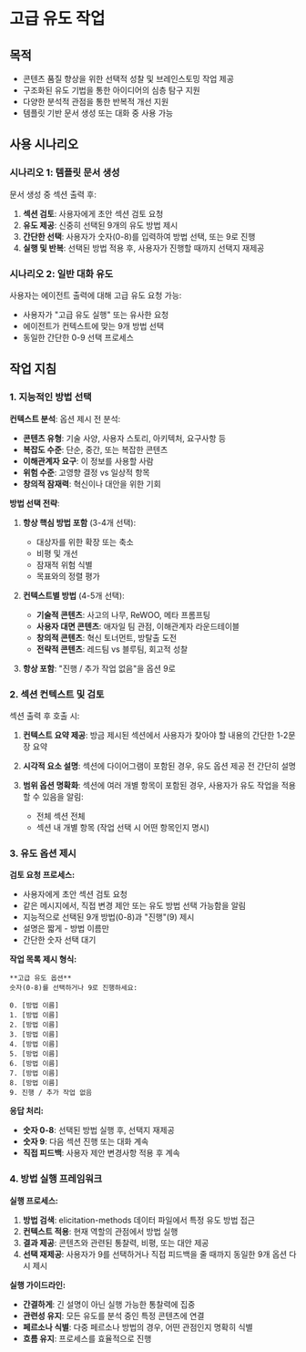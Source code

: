 # 고급 유도 작업

## 목적

- 콘텐츠 품질 향상을 위한 선택적 성찰 및 브레인스토밍 작업 제공
- 구조화된 유도 기법을 통한 아이디어의 심층 탐구 지원
- 다양한 분석적 관점을 통한 반복적 개선 지원
- 템플릿 기반 문서 생성 또는 대화 중 사용 가능

## 사용 시나리오

### 시나리오 1: 템플릿 문서 생성

문서 생성 중 섹션 출력 후:

1. **섹션 검토**: 사용자에게 초안 섹션 검토 요청
2. **유도 제공**: 신중히 선택된 9개의 유도 방법 제시
3. **간단한 선택**: 사용자가 숫자(0-8)를 입력하여 방법 선택, 또는 9로 진행
4. **실행 및 반복**: 선택된 방법 적용 후, 사용자가 진행할 때까지 선택지 재제공

### 시나리오 2: 일반 대화 유도

사용자는 에이전트 출력에 대해 고급 유도 요청 가능:

- 사용자가 "고급 유도 실행" 또는 유사한 요청
- 에이전트가 컨텍스트에 맞는 9개 방법 선택
- 동일한 간단한 0-9 선택 프로세스

## 작업 지침

### 1. 지능적인 방법 선택

**컨텍스트 분석**: 옵션 제시 전 분석:

- **콘텐츠 유형**: 기술 사양, 사용자 스토리, 아키텍처, 요구사항 등
- **복잡도 수준**: 단순, 중간, 또는 복잡한 콘텐츠
- **이해관계자 요구**: 이 정보를 사용할 사람
- **위험 수준**: 고영향 결정 vs 일상적 항목
- **창의적 잠재력**: 혁신이나 대안을 위한 기회

**방법 선택 전략**:

1. **항상 핵심 방법 포함** (3-4개 선택):
   - 대상자를 위한 확장 또는 축소
   - 비평 및 개선
   - 잠재적 위험 식별
   - 목표와의 정렬 평가

2. **컨텍스트별 방법** (4-5개 선택):
   - **기술적 콘텐츠**: 사고의 나무, ReWOO, 메타 프롬프팅
   - **사용자 대면 콘텐츠**: 애자일 팀 관점, 이해관계자 라운드테이블
   - **창의적 콘텐츠**: 혁신 토너먼트, 방탈출 도전
   - **전략적 콘텐츠**: 레드팀 vs 블루팀, 회고적 성찰

3. **항상 포함**: "진행 / 추가 작업 없음"을 옵션 9로

### 2. 섹션 컨텍스트 및 검토

섹션 출력 후 호출 시:

1. **컨텍스트 요약 제공**: 방금 제시된 섹션에서 사용자가 찾아야 할 내용의 간단한 1-2문장 요약

2. **시각적 요소 설명**: 섹션에 다이어그램이 포함된 경우, 유도 옵션 제공 전 간단히 설명

3. **범위 옵션 명확화**: 섹션에 여러 개별 항목이 포함된 경우, 사용자가 유도 작업을 적용할 수 있음을 알림:
   - 전체 섹션 전체
   - 섹션 내 개별 항목 (작업 선택 시 어떤 항목인지 명시)

### 3. 유도 옵션 제시

**검토 요청 프로세스:**

- 사용자에게 초안 섹션 검토 요청
- 같은 메시지에서, 직접 변경 제안 또는 유도 방법 선택 가능함을 알림
- 지능적으로 선택된 9개 방법(0-8)과 "진행"(9) 제시
- 설명은 짧게 - 방법 이름만
- 간단한 숫자 선택 대기

**작업 목록 제시 형식:**

```text
**고급 유도 옵션**
숫자(0-8)를 선택하거나 9로 진행하세요:

0. [방법 이름]
1. [방법 이름]
2. [방법 이름]
3. [방법 이름]
4. [방법 이름]
5. [방법 이름]
6. [방법 이름]
7. [방법 이름]
8. [방법 이름]
9. 진행 / 추가 작업 없음
```

**응답 처리:**

- **숫자 0-8**: 선택된 방법 실행 후, 선택지 재제공
- **숫자 9**: 다음 섹션 진행 또는 대화 계속
- **직접 피드백**: 사용자 제안 변경사항 적용 후 계속

### 4. 방법 실행 프레임워크

**실행 프로세스:**

1. **방법 검색**: elicitation-methods 데이터 파일에서 특정 유도 방법 접근
2. **컨텍스트 적용**: 현재 역할의 관점에서 방법 실행
3. **결과 제공**: 콘텐츠와 관련된 통찰력, 비평, 또는 대안 제공
4. **선택 재제공**: 사용자가 9를 선택하거나 직접 피드백을 줄 때까지 동일한 9개 옵션 다시 제시

**실행 가이드라인:**

- **간결하게**: 긴 설명이 아닌 실행 가능한 통찰력에 집중
- **관련성 유지**: 모든 유도를 분석 중인 특정 콘텐츠에 연결
- **페르소나 식별**: 다중 페르소나 방법의 경우, 어떤 관점인지 명확히 식별
- **흐름 유지**: 프로세스를 효율적으로 진행
